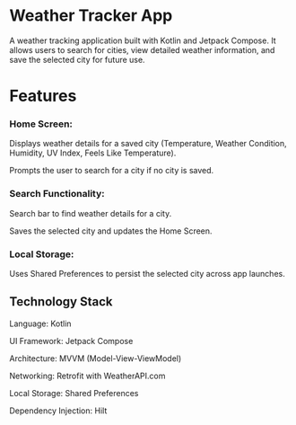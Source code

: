 #  Weather Tracker App
A weather tracking application built with Kotlin and Jetpack Compose. It allows users to search for cities, view detailed weather information, and save the selected city for future use.

#  Features
  
###  Home Screen:

Displays weather details for a saved city (Temperature, Weather Condition, Humidity, UV Index, Feels Like Temperature).

Prompts the user to search for a city if no city is saved.

###  Search Functionality:

Search bar to find weather details for a city.

Saves the selected city and updates the Home Screen.

###  Local Storage:
Uses Shared Preferences  to persist the selected city across app launches.

## Technology Stack

Language: Kotlin

UI Framework: Jetpack Compose

Architecture: MVVM (Model-View-ViewModel)

Networking: Retrofit with WeatherAPI.com

Local Storage: Shared Preferences

Dependency Injection: Hilt
